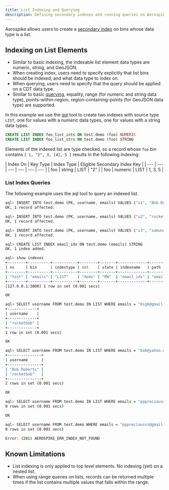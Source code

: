 ```yaml
---
title: List Indexing and Querying
description: Defining secondary indexes and running queries on Aerospike list values
---
```


Aerospike allows users to create a [secondary index](/docs/guide/query.html#secondary-index-key-data-type)
on bins whose data type is a list.

## Indexing on List Elements

- Similar to basic indexing, the indexable list element data types are numeric, string, and GeoJSON.
- When creating index, users need to specify explicitly that list bins should be indexed, and what data type to index on.
- When querying, users need to specify that the query should be applied on a CDT data type.
- Similar to basic [querying](/docs/guide/query.html), equality, range (for numeric and string data type), points-within-region, region-containing-points (for GeoJSON data type) are supported.

In this example we use the [_aql_](/docs/tools/aql) tool to create two indexes with source type `LIST`, one for values with a numeric data types, one for values with a string data types.

```sql
CREATE LIST INDEX foo_list_ints ON test.demo (foo) NUMERIC
CREATE LIST INDEX foo_list_strs ON test.demo (foo) STRING
```

Elements of the indexed list are type checked, so a record whose `foo` bin
contains `[ 1, "2", 3, [4], 5 ]` results in the following indexing:

| Index On | Key Type | Index Type | Eligible Secondary Index Key |
| --- | --- | --- | --- | --- | --- |
| foo | string |	LIST	| "2" |
| foo | numeric | LIST	| 1, 3, 5 |

### List Index Queries

The following example uses the aql tool to query an indexed list.

```bash
aql> INSERT INTO test.demo (PK, username, emails) VALUES ("u1", "Bob Roberts", LIST('["bob.roberts@gmail.com", "bob@yahoo.com"]'))
OK, 1 record affected.

aql> INSERT INTO test.demo (PK, username, emails) VALUES ("u2", "rocketbob", LIST('["bigb@gmail.com", "bob@yahoo.com"]'))
OK, 1 record affected.

aql> INSERT INTO test.demo (PK, username, emails) VALUES ("u3", "samunwise", "pppreciousss@gmail.com")
OK, 1 record affected.

aql> CREATE LIST INDEX email_idx ON test.demo (emails) STRING
OK, 1 index added.

aql> show indexes
+--------+----------+-----------+--------+-------+-------------+----------+----------+
| ns     | bin      | indextype | set    | state | indexname   | path     | type     |
+--------+----------+-----------+--------+-------+-------------+----------+----------+
| "test" | "emails" | "LIST"    | "demo" | "RW"  | "email_idx" | "emails" | "STRING" |
+--------+----------+-----------+--------+-------+-------------+----------+----------+
[127.0.0.1:3000] 1 row in set (0.001 secs)

OK

aql> SELECT username FROM test.demo IN LIST WHERE emails = "bigb@gmail.com"
+-------------+
| username    |
+-------------+
| "rocketbob" |
+-------------+
1 row in set (0.001 secs)

OK

aql> SELECT username FROM test.demo IN LIST WHERE emails = "bob@yahoo.com"
+---------------+
| username      |
+---------------+
| "Bob Roberts" |
| "rocketbob"   |
+---------------+
2 rows in set (0.001 secs)

OK

aql> SELECT username FROM test.demo IN LIST WHERE emails = "pppreciousss@gmail.com"
0 rows in set (0.001 secs)

OK

aql> SELECT username FROM test.demo WHERE emails = "pppreciousss@gmail.com"
0 rows in set (0.001 secs)

Error: (201) AEROSPIKE_ERR_INDEX_NOT_FOUND

```

## Known Limitations

- List indexing is only applied to top level elements. No indexing (yet) on a nested list.
- When using range queries on lists, records can be returned multiple times if the list contains multiple values that falls within the range.

